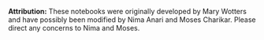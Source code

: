 **Attribution:** These notebooks were originally developed by Mary Wotters and have possibly been modified by Nima Anari and Moses Charikar. Please direct any concerns to Nima and Moses.